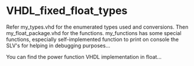 # VHDL_fixed_float_types

Refer my_types.vhd for the enumerated types used and conversions. 
Then my_float_package.vhd for the functions. 
my_functions has some special functions, especially self-implemented function to print on console the SLV's for helping in debugging purposes... 

You can find the power function VHDL implementation in float...
